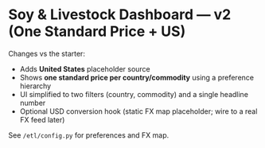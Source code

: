 # Soy & Livestock Dashboard — v2 (One Standard Price + US)

Changes vs the starter:
- Adds **United States** placeholder source
- Shows **one standard price per country/commodity** using a preference hierarchy
- UI simplified to two filters (country, commodity) and a single headline number
- Optional USD conversion hook (static FX map placeholder; wire to a real FX feed later)

See `/etl/config.py` for preferences and FX map.
